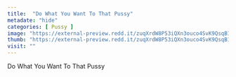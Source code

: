 ```yaml
---
title:  "Do What You Want To That Pussy"
metadate: "hide"
categories: [ Pussy ]
image: "https://external-preview.redd.it/zuqXrdW8P53iQXn3ouco4SvK9QsqB1sIyaLuEi1_K4E.jpg?auto=webp&s=066e74a99719359dac15751bba58a2671a70a207"
thumb: "https://external-preview.redd.it/zuqXrdW8P53iQXn3ouco4SvK9QsqB1sIyaLuEi1_K4E.jpg?width=640&crop=smart&auto=webp&s=663fd80575ea8c635fba477d849c14369f79a750"
visit: ""
---
```

Do What You Want To That Pussy

